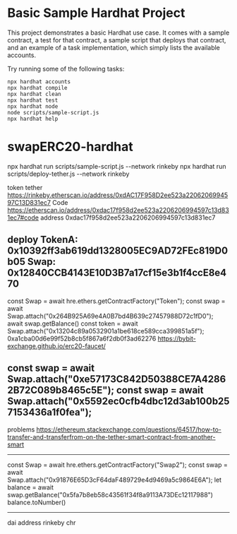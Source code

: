 # Basic Sample Hardhat Project

This project demonstrates a basic Hardhat use case. It comes with a sample contract, a test for that contract, a sample script that deploys that contract, and an example of a task implementation, which simply lists the available accounts.

Try running some of the following tasks:

```shell
npx hardhat accounts
npx hardhat compile
npx hardhat clean
npx hardhat test
npx hardhat node
node scripts/sample-script.js
npx hardhat help
```
# swapERC20-hardhat


npx hardhat run scripts/sample-script.js --network rinkeby
npx hardhat run scripts/deploy-tether.js --network rinkeby

token tether 
https://rinkeby.etherscan.io/address/0xdAC17F958D2ee523a2206206994597C13D831ec7
Code
https://etherscan.io/address/0xdac17f958d2ee523a2206206994597c13d831ec7#code
address 0xdac17f958d2ee523a2206206994597c13d831ec7


deploy 
TokenA: 0x10392ff3ab619dd1328005EC9AD72FEc819D0b05
Swap: 0x12840CCB4143E10D3B7a17cf15e3b1f4ccE8e470
----------------------------------------------------

const Swap = await hre.ethers.getContractFactory("Token");
const swap = await Swap.attach("0x264B925A69e4A0B7bd4B639c27457988D72c1fD0");
await swap.getBalance()
const token = await Swap.attach("0x13204c89a0532901a1be618ce589cca399851a5f");
0xa1cba00d6e99f52b8cb5f867a6f2db0f3ad62276
https://bybit-exchange.github.io/erc20-faucet/

const swap = await Swap.attach("0xe57173C842D50388CE7A42862B72C089b8465c5E");
const swap = await Swap.attach("0x5592ec0cfb4dbc12d3ab100b257153436a1f0fea");
---------------------------
problems
https://ethereum.stackexchange.com/questions/64517/how-to-transfer-and-transferfrom-on-the-tether-smart-contract-from-another-smart


------------------------------------------------------------------

const Swap = await hre.ethers.getContractFactory("Swap2");
const swap = await Swap.attach("0x91876E65D3cF64daF489729e4d9469a5c9864E6A");
let balance = await swap.getBalance("0x5fa7b8eb58c43561f34f8a9113A73DEc12117988")
balance.toNumber()

--------------------------------------------------------------------

dai address rinkeby
chr

